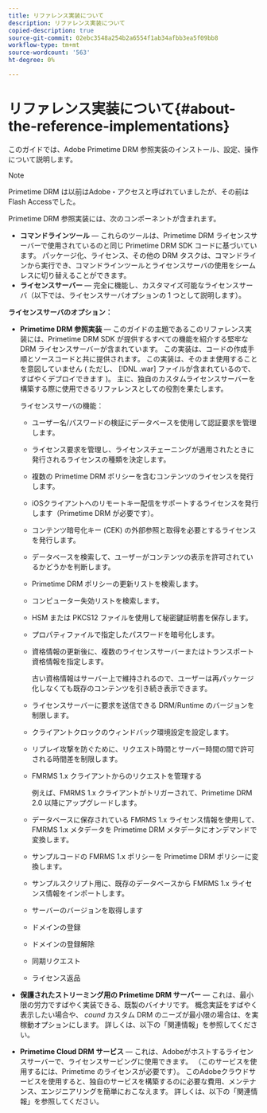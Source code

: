 ```yaml
---
title: リファレンス実装について
description: リファレンス実装について
copied-description: true
source-git-commit: 02ebc3548a254b2a6554f1ab34afbb3ea5f09bb8
workflow-type: tm+mt
source-wordcount: '563'
ht-degree: 0%

---
```


# リファレンス実装について{#about-the-reference-implementations}

このガイドでは、Adobe Primetime DRM 参照実装のインストール、設定、操作について説明します。

>[!NOTE]
>
>Primetime DRM は以前はAdobe・アクセスと呼ばれていましたが、その前はFlash Accessでした。

Primetime DRM 参照実装には、次のコンポーネントが含まれます。

* **コマンドラインツール**  — これらのツールは、Primetime DRM ライセンスサーバーで使用されているのと同じ Primetime DRM SDK コードに基づいています。 パッケージ化、ライセンス、その他の DRM タスクは、コマンドラインから実行でき、コマンドラインツールとライセンスサーバの使用をシームレスに切り替えることができます。
* **ライセンスサーバー**  — 完全に機能し、カスタマイズ可能なライセンスサーバ（以下では、ライセンスサーバオプションの 1 つとして説明します）。

**ライセンスサーバのオプション：**

* **Primetime DRM 参照実装**  — このガイドの主題であるこのリファレンス実装には、Primetime DRM SDK が提供するすべての機能を紹介する堅牢な DRM ライセンスサーバーが含まれています。 この実装は、コードの作成手順とソースコードと共に提供されます。 この実装は、そのまま使用することを意図していません ( ただし、 [!DNL .war] ファイルが含まれているので、すばやくデプロイできます )。 主に、独自のカスタムライセンスサーバーを構築する際に使用できるリファレンスとしての役割を果たします。

  ライセンスサーバの機能：

   * ユーザー名/パスワードの検証にデータベースを使用して認証要求を管理します。
   * ライセンス要求を管理し、ライセンスチェーニングが適用されたときに発行されるライセンスの種類を決定します。
   * 複数の Primetime DRM ポリシーを含むコンテンツのライセンスを発行します。
   * iOSクライアントへのリモートキー配信をサポートするライセンスを発行します（Primetime DRM が必要です）。
   * コンテンツ暗号化キー (CEK) の外部参照と取得を必要とするライセンスを発行します。
   * データベースを検索して、ユーザーがコンテンツの表示を許可されているかどうかを判断します。
   * Primetime DRM ポリシーの更新リストを検索します。
   * コンピューター失効リストを検索します。
   * HSM または PKCS12 ファイルを使用して秘密鍵証明書を保存します。
   * プロパティファイルで指定したパスワードを暗号化します。
   * 資格情報の更新後に、複数のライセンスサーバーまたはトランスポート資格情報を指定します。

     古い資格情報はサーバー上で維持されるので、ユーザーは再パッケージ化しなくても既存のコンテンツを引き続き表示できます。
   * ライセンスサーバーに要求を送信できる DRM/Runtime のバージョンを制限します。
   * クライアントクロックのウィンドバック環境設定を設定します。
   * リプレイ攻撃を防ぐために、リクエスト時間とサーバー時間の間で許可される時間差を制限します。
   * FMRMS 1.x クライアントからのリクエストを管理する

     例えば、FMRMS 1.x クライアントがトリガーされて、Primetime DRM 2.0 以降にアップグレードします。
   * データベースに保存されている FMRMS 1.x ライセンス情報を使用して、FMRMS 1.x メタデータを Primetime DRM メタデータにオンデマンドで変換します。
   * サンプルコードの FMRMS 1.x ポリシーを Primetime DRM ポリシーに変換します。
   * サンプルスクリプト用に、既存のデータベースから FMRMS 1.x ライセンス情報をインポートします。
   * サーバーのバージョンを取得します
   * ドメインの登録
   * ドメインの登録解除
   * 同期リクエスト
   * ライセンス返品

* **保護されたストリーミング用の Primetime DRM サーバー**  — これは、最小限の労力ですばやく実装できる、既製のバイナリです。 概念実証をすばやく表示したい場合や、 *cound* カスタム DRM のニーズが最小限の場合は、を実稼動オプションにします。 詳しくは、以下の「関連情報」を参照してください。

* **Primetime Cloud DRM サービス**  — これは、Adobeがホストするライセンスサーバーで、ライセンスサービングに使用できます。 （このサービスを使用するには、Primetime のライセンスが必要です）。 このAdobeクラウドサービスを使用すると、独自のサービスを構築するのに必要な費用、メンテナンス、エンジニアリングを簡単におこなえます。 詳しくは、以下の「関連情報」を参照してください。
